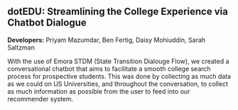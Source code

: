 ## dotEDU: Streamlining the College Experience via Chatbot Dialogue
 
**Developers:** Priyam Mazumdar, Ben Fertig, Daisy Mohiuddin, Sarah Saltzman

With the use of Emora STDM (State Transition Dialouge Flow), we created a conversational chatbot that aims to facilitate a smooth college search process for prospective students. This was done by collecting as much data as we could on US Universities, and throughout the conversation, to collect as much information as possible from the user to feed into our recommender system. 
